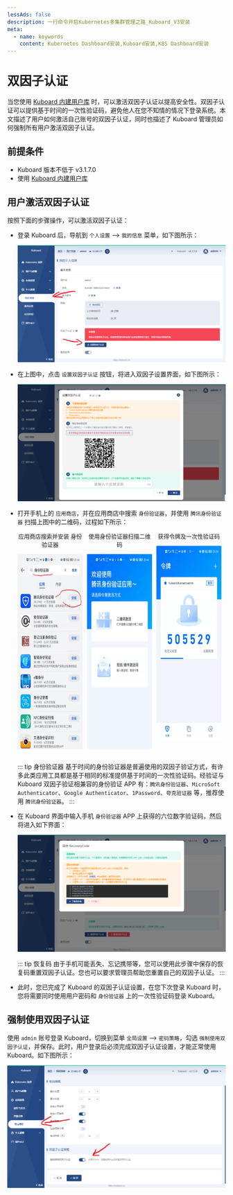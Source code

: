 ```yaml
---
lessAds: false
description: 一行命令开启Kubernetes多集群管理之路_Kuboard_V3安装
meta:
  - name: keywords
    content: Kubernetes Dashboard安装,Kuboard安装,K8S Dashboard安装
---
```


# 双因子认证

<AdSenseTitle/>

当您使用 [Kuboard 内建用户库](./install-built-in.html) 时，可以激活双因子认证以提高安全性。双因子认证可以提供基于时间的一次性验证码，避免他人在您不知情的情况下登录系统。本文描述了用户如何激活自己账号的双因子认证，同时也描述了 Kuboard 管理员如何强制所有用户激活双因子认证。

## 前提条件

* Kuboard 版本不低于 <b-badge variant="primary">v3.1.7.0</b-badge>
* 使用 [Kuboard 内建用户库](./install-built-in.html)

## 用户激活双因子认证

按照下面的步骤操作，可以激活双因子认证：

* 登录 Kuboard 后，导航到 `个人设置` --> `我的信息` 菜单，如下图所示：

  ![个人信息页](./mfa.assets/mfa-step-1.png)

* 在上图中，点击 `设置双因子认证` 按钮，将进入双因子设置界面，如下图所示：

  ![双因子认证设置](./mfa.assets/mfa-step-2.png)

* 打开手机上的 `应用商店`，并在应用商店中搜索 `身份验证器`，并使用 `腾讯身份验证器` 扫描上图中的二维码，过程如下所示：

  <div style="display: flex; font-size: 13px;">
    <div style="margin-right: 10px; text-align: center;">
      应用商店搜索并安装 身份验证器
      <p>
        <img src="./mfa.assets/mfa-step-3.jpg" style="height: 450px;"/>
      </p>
    </div>
    <div style="margin-right: 10px; text-align: center;">
      使用身份验证器扫描二维码
      <p>
        <img src="./mfa.assets/mfa-step-4.jpg" style="height: 450px;"/>
      </p>
    </div>
    <div style="margin-right: 10px; text-align: center;">
      获得令牌及一次性验证码
      <p>
        <img src="./mfa.assets/mfa-step-5.jpg" style="height: 450px;"/>
      </p>
    </div>
  </div>

  ::: tip 身份验证器
  基于时间的身份验证器是普遍使用的双因子验证方式，有许多此类应用工具都是基于相同的标准提供基于时间的一次性验证码。经验证与 Kuboard 双因子验证相兼容的身份验证 APP 有：`腾讯身份验证器`、`MicroSoft Authenticator`、`Google Authenticator`、`1Password`、`夸克验证器` 等，推荐使用 `腾讯身份验证器`。
  :::

* 在 Kuboard 界面中输入手机 `身份验证器` APP 上获得的六位数字验证码，然后将进入如下界面：

  ![下载恢复码](./mfa.assets/mfa-step-6.png)

  ::: tip 恢复码
  由于手机可能丢失、忘记携带等，您可以使用此步骤中保存的恢复码重置双因子认证。您也可以要求管理员帮助您重置自己的双因子认证。
  :::

* 此时，您已完成了 Kuboard 的双因子认证设置，在您下次登录 Kuboard 时，您将需要同时使用用户密码和 `身份验证器` 上的一次性验证码登录 Kuboard。

## 强制使用双因子认证

使用 `admin` 账号登录 Kuboard，切换到菜单 `全局设置` --> `密码策略`，勾选 `强制使用双因子认证`，并保存。此时，用户登录后必须完成双因子认证设置，才能正常使用 Kuboard。如下图所示：

![双因子认证策略](./mfa.assets/mfa-force.png)

